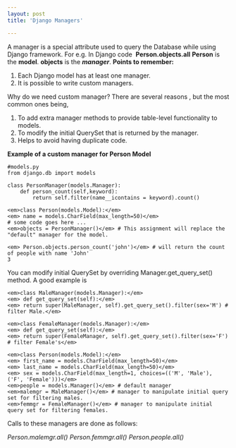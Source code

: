```yaml
---
layout: post
title: 'Django Managers'

---
```

<p>
A manager is a special attribute used to query the Database while using Django framework.
For e.g. In Django code  <strong>Person.objects.all</strong>
<strong>Person</strong> is the <strong>model</strong>.
<strong>objects</strong> is the <em><strong>manager</strong></em><strong></strong>.
<strong>Points to remember:</strong>
</p>

<ol>
	<li>Each Django model has at least one manager.</li>
	<li>It is possible to write custom managers.</li>
</ol>
Why do we need custom manager? There are several reasons , but the most common ones being,
<ol>
	<li>To add extra manager methods to provide table-level functionality to models.</li>
	<li>To modify the initial QuerySet that is returned by the manager.</li>
	<li>Helps to avoid having duplicate code.</li>
</ol>
<p><strong>Example of a custom manager for Person Model</strong></p>

	#models.py
	from django.db import models

	class PersonManager(models.Manager):
		def person_count(self,keyword):
			return self.filter(name__icontains = keyword).count()

	<em>class Person(models.Model):</em>
	<em> name = models.CharField(max_length=50)</em>
	# some code goes here ...
	<em>objects = PersonManager()</em> # This assignment will replace the "default" manager for the model.

	<em> Person.objects.person_count('john')</em> # will return the count of people with name 'John'
	3

<p>You can modify initial QuerySet by overriding Manager.get_query_set() method. A good example is</p>

	<em>class MaleManager(models.Manager):</em>
	<em> def get_query_set(self):</em>
	<em> return super(MaleManager, self).get_query_set().filter(sex='M') # filter Male.</em>

	<em>class FemaleManager(models.Manager):</em>
	<em> def get_query_set(self):</em>
	<em> return super(FemaleManager, self).get_query_set().filter(sex='F') # filter Female's</em>

	<em>class Person(models.Model):</em>
	<em> first_name = models.CharField(max_length=50)</em>
	<em> last_name = models.CharField(max_length=50)</em>
	<em> sex = models.CharField(max_length=1, choices=(('M', 'Male'), ('F', 'Female')))</em>
	<em>people = models.Manager()</em> # default manager
	<em>malemgr = MaleManager()</em> # manager to manipulate initial query set for filtering males.
	<em>femmgr = FemaleManager()</em> # manager to manipulate initial query set for filtering females.

<p>Calls to these managers are done as follows:</p>
<em> Person.malemgr.all()</em>
<em>  Person.femmgr.all()</em>
<em>  Person.people.all()</em>
